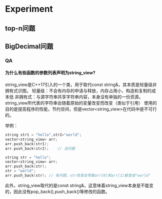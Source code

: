 # Experiment

## top-n问题
## BigDecimal问题
### QA
#### 为什么有些函数的参数列表声明为string_view?
string_view是C++17引入的一个类，用于取代const string&，其本质是轻量级非拥有式识图。
轻量级：不会有内存的申请与释放，内存占用小，构造和复制的成本低
非拥有式：与源字符串共享字符串内容，本身没有单独的一份资源。string_view所代表的字符串会随着原始的变量改变而改变（类似于引用）
使用的目的是提高程序的性能，节约空间，但是vector<string_view>在代码中是不可行的。

举例：
```C++
string str1 = "hello",str2="world";
vector<string_view> arr;
arr.push_back(str1);
arr.push_back(str2);    // 没问题

string str = "hello";
vector<string_view> arr;
arr.push_back(str);
str = "world";
arr.push_back(str); // 有问题，str改变会导致arr[0]和arr[1]都变成"world"
```

此外，string_view取代的是const string&，这意味着string_view本身是不能变的，因此没有pop_back(),push_back()等修改的函数。